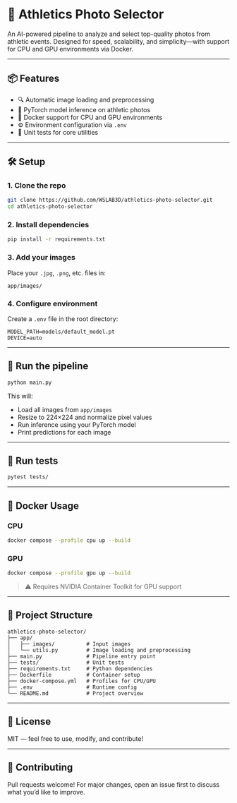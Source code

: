 # 🏃 Athletics Photo Selector

An AI-powered pipeline to analyze and select top-quality photos from athletic events. Designed for speed, scalability, and simplicity—with support for CPU and GPU environments via Docker.

---

## 📦 Features

- 🔍 Automatic image loading and preprocessing
- 🧠 PyTorch model inference on athletic photos
- 🐳 Docker support for CPU and GPU environments
- ⚙️ Environment configuration via `.env`
- 🧪 Unit tests for core utilities

---

## 🛠️ Setup

### 1. Clone the repo

```bash
git clone https://github.com/WSLAB3D/athletics-photo-selector.git
cd athletics-photo-selector
```

### 2. Install dependencies

```bash
pip install -r requirements.txt
```

### 3. Add your images

Place your `.jpg`, `.png`, etc. files in:

```
app/images/
```

### 4. Configure environment

Create a `.env` file in the root directory:

```env
MODEL_PATH=models/default_model.pt
DEVICE=auto
```

---

## 🚀 Run the pipeline

```bash
python main.py
```

This will:

- Load all images from `app/images`
- Resize to 224×224 and normalize pixel values
- Run inference using your PyTorch model
- Print predictions for each image

---

## 🧪 Run tests

```bash
pytest tests/
```

---

## 🐳 Docker Usage

### CPU

```bash
docker compose --profile cpu up --build
```

### GPU

```bash
docker compose --profile gpu up --build
```

> ⚠️ Requires NVIDIA Container Toolkit for GPU support

---

## 📁 Project Structure

```
athletics-photo-selector/
├── app/
│   ├── images/          # Input images
│   └── utils.py         # Image loading and preprocessing
├── main.py              # Pipeline entry point
├── tests/               # Unit tests
├── requirements.txt     # Python dependencies
├── Dockerfile           # Container setup
├── docker-compose.yml   # Profiles for CPU/GPU
├── .env                 # Runtime config
└── README.md            # Project overview
```

---

## 📜 License

MIT — feel free to use, modify, and contribute!

---

## 🤝 Contributing

Pull requests welcome! For major changes, open an issue first to discuss what you’d like to improve.
